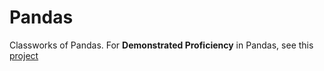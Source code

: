 # Pandas
Classworks of Pandas. For **Demonstrated Proficiency** in Pandas, see this [project](https://github.com/AnsImran/Classifying-Quasars-Galaxies-Stars-using-Photometry)
